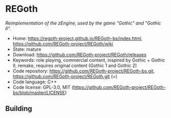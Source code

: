 # REGoth

_Reimplementation of the zEngine, used by the game "Gothic" and "Gothic II"._

- Home: https://regoth-project.github.io/REGoth-bs/index.html, https://github.com/REGoth-project/REGoth/wiki
- State: mature
- Download: https://github.com/REGoth-project/REGoth/releases
- Keywords: role playing, commercial content, inspired by Gothic + Gothic II, remake, requires original content (Gothic 1 and Gothic 2)
- Code repository: https://github.com/REGoth-project/REGoth-bs.git, https://github.com/REGoth-project/REGoth.git (+)
- Code language: C++
- Code license: GPL-3.0, MIT (https://github.com/REGoth-project/REGoth-bs/blob/master/LICENSE)

## Building

